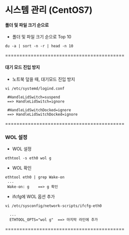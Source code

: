 # 시스템 관리 (CentOS7)

#### 폴더 및 파일 크기 순으로

  * 폴더 및 파일 크기 순으로 Top 10
```
du -a | sort -n -r | head -n 10
```

==========================================

#### 대기 모드 진입 방지

  * 노트북 덮을 때, 대기모드 진입 방지
```
vi /etc/systemd/logind.conf

 #HandleLidSwitch=suspend  
 ==> HandleLidSwitch=ignore

 #HandleLidSwitchDocked=ignore
 ==> HandleLidSwitchDocked=ignore
```

==========================================

### WOL 설정

  * WOL 설정
```
ethtool -s eth0 wol g
```

  * WOL 확인
```
ethtool eth0 | grep Wake-on
 ...
 Wake-on: g    ==> g 확인
```

  * ifcfg에 WOL 옵션 추가
```
vi /etc/sysconfig/network-scripts/ifcfg-eth0
  
  ...
  ETHTOOL_OPTS="wol g"  ==> 마지막 라인에 추가
```

==========================================
